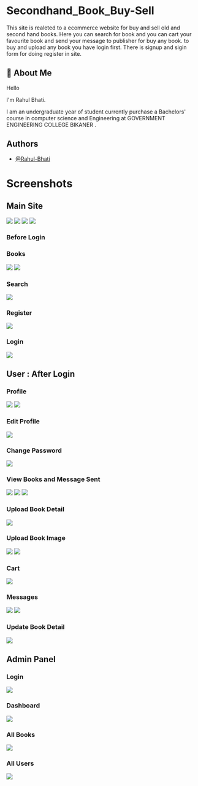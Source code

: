 # Secondhand_Book_Buy-Sell

This site is realeted to a ecommerce website for buy and sell old and second hand books. Here you can search for book and you can cart your favourite book and send your message to publisher for buy any book. to buy and upload any book you have login first. There is signup and sigin form for doing register in site.

## 🚀 About Me
Hello

I'm Rahul Bhati.

I am an undergraduate year of student currently purchase a Bachelors' course in computer science and Engineering at GOVERNMENT ENGINEERING COLLEGE BIKANER .
## Authors

- [@Rahul-Bhati](https://github.com/Rahul-Bhati)


# Screenshots

## Main Site

<img class="img-fluid" src="screenshot/Screenshot (501).png"/>
<img class="img-fluid" src="screenshot/Screenshot (502).png"/>
<img class="img-fluid" src="screenshot/Screenshot (503).png"/>
<img class="img-fluid" src="screenshot/Screenshot (304).png"/>

### Before Login

### Books 
<img class="img-fluid" src="screenshot/Screenshot (505).png"/>
<img class="img-fluid" src="screenshot/Screenshot (506).png"/>

### Search
<img class="img-fluid" src="screenshot/Screenshot (509).png"/>

### Register
<img class="img-fluid" src="screenshot/Screenshot (507).png"/>

### Login
<img class="img-fluid" src="screenshot/Screenshot (508).png"/>




## User : After Login

### Profile
<img class="img-fluid" src="screenshot/Screenshot (510).png"/>
<img class="img-fluid" src="screenshot/Screenshot (511).png"/>

### Edit Profile
<img class="img-fluid" src="screenshot/Screenshot (512).png"/>

### Change Password
<img class="img-fluid" src="screenshot/Screenshot (513).png"/>

### View Books and Message Sent
<img class="img-fluid" src="screenshot/Screenshot (514).png"/>
<img class="img-fluid" src="screenshot/Screenshot (515).png"/>
<img class="img-fluid" src="screenshot/Screenshot (516).png"/>

### Upload Book Detail
<img class="img-fluid" src="screenshot/Screenshot (517).png"/>

### Upload Book Image
<img class="img-fluid" src="screenshot/Screenshot (518).png"/>
<img class="img-fluid" src="screenshot/Screenshot (519).png"/>

### Cart
<img class="img-fluid" src="screenshot/Screenshot (520).png"/>

### Messages
<img class="img-fluid" src="screenshot/Screenshot (521).png"/>

<img class="img-fluid" src="screenshot/Screenshot (522).png"/>

### Update Book Detail
<img class="img-fluid" src="screenshot/Screenshot (523).png"/>

## Admin Panel

### Login
<img class="img-fluid" src="screenshot/Screenshot (524).png"/>

### Dashboard
<img class="img-fluid" src="screenshot/Screenshot (525).png"/>

### All Books
<img class="img-fluid" src="screenshot/Screenshot (526).png"/>

### All Users
<img class="img-fluid" src="screenshot/Screenshot (527).png"/>








